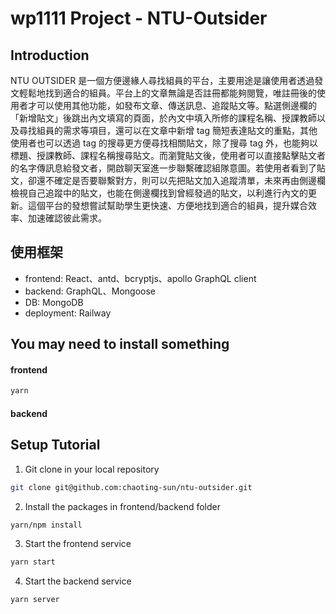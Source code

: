 # wp1111 Project - NTU-Outsider

## Introduction
NTU OUTSIDER 是一個方便邊緣人尋找組員的平台，主要用途是讓使用者透過發文輕鬆地找到適合的組員。平台上的文章無論是否註冊都能夠閱覽，唯註冊後的使用者才可以使用其他功能，如發布文章、傳送訊息、追蹤貼文等。點選側邊欄的「新增貼文」後跳出內文填寫的頁面，於內文中填入所修的課程名稱、授課教師以及尋找組員的需求等項目，還可以在文章中新增 tag 簡短表達貼文的重點，其他使用者也可以透過 tag 的搜尋更方便尋找相關貼文，除了搜尋 tag 外，也能夠以標題、授課教師、課程名稱搜尋貼文。而瀏覽貼文後，使用者可以直接點擊貼文者的名字傳訊息給發文者，開啟聊天室進一步聯繫確認組隊意圖。若使用者看到了貼文，卻還不確定是否要聯繫對方，則可以先把貼文加入追蹤清單，未來再由側邊欄檢視自己追蹤中的貼文，也能在側邊欄找到曾經發過的貼文，以利進行內文的更新。這個平台的發想嘗試幫助學生更快速、方便地找到適合的組員，提升媒合效率、加速確認彼此需求。

## 使用框架
+ frontend: React、antd、bcryptjs、apollo GraphQL client
+ backend: GraphQL、Mongoose
+ DB: MongoDB
+ deployment: Railway
## You may need to install something
#### frontend
```bash
yarn
```

#### backend

## Setup Tutorial

1. Git clone in your local repository
```bash
git clone git@github.com:chaoting-sun/ntu-outsider.git
```

2. Install the packages in frontend/backend folder 
```bash
yarn/npm install
```

3. Start the frontend service
```bash
yarn start
```

4. Start the backend service
```bash
yarn server
```